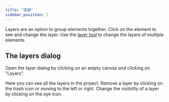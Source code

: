 ```yaml
---
title: "圖層"
sidebar_position: 2
---
```


Layers are an option to group elements together. Click on the element to see and change the layer. Use the [layer tool](tools/layer.md) to change the layers of multiple elements.

## The layers dialog

Open the layer dialog by clicking on an empty canvas and clicking on "Layers".

Here you can see all the layers in the project. Remove a layer by clicking on the trash icon or moving to the left or right. Change the visibility of a layer by clicking on the eye icon.
